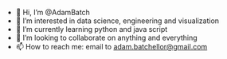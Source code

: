 - 👋 Hi, I’m @AdamBatch
- 👀 I’m interested in data science, engineering and visualization
- 🌱 I’m currently learning python and java script
- 💞️ I’m looking to collaborate on anything and everything
- 📫 How to reach me: email to adam.batchellor@gmail.com

<!---
AdamBatch/AdamBatch is a ✨ special ✨ repository because its `README.md` (this file) appears on your GitHub profile.
You can click the Preview link to take a look at your changes.
--->
